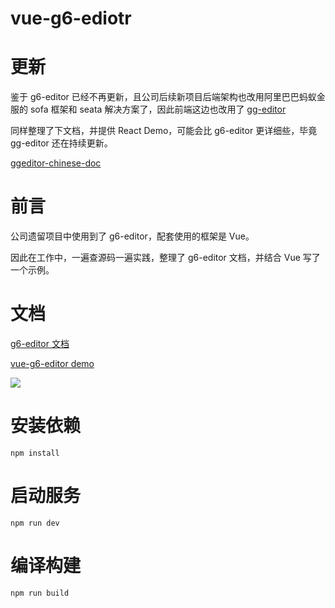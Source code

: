 # vue-g6-ediotr

# 更新

鉴于 g6-editor 已经不再更新，且公司后续新项目后端架构也改用阿里巴巴蚂蚁金服的 sofa 框架和 seata 解决方案了，因此前端这边也改用了 [gg-editor](https://github.com/alibaba/GGEditor)

同样整理了下文档，并提供 React Demo，可能会比 g6-editor 更详细些，毕竟 gg-editor 还在持续更新。

[ggeditor-chinese-doc](https://github.com/blueju/ggeditor-chinese-doc)

# 前言

公司遗留项目中使用到了 g6-editor，配套使用的框架是 Vue。

因此在工作中，一遍查源码一遍实践，整理了 g6-editor 文档，并结合 Vue 写了一个示例。

# 文档

[g6-editor 文档](./doc/v1/g6-editor.md)

[vue-g6-editor demo](https://blueju.github.io/vue-g6-editor/dist/index.html)

![](https://user-images.githubusercontent.com/49681036/89709096-6b3ebf80-d9af-11ea-929c-a836c6ef24b9.png)

# 安装依赖

```
npm install
```

# 启动服务

```
npm run dev
```

# 编译构建

```
npm run build
```
